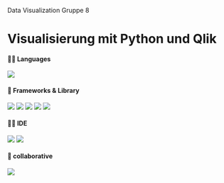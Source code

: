 Data Visualization
Gruppe 8

# Visualisierung mit Python und Qlik

#### 👩‍💻 Languages
<p align="left">
  <img src="https://img.shields.io/badge/python-3776AB?&style=for-the-badge&logo=python&logoColor=white"/>
</p>

#### 🚀 Frameworks & Library
<p align="left">
  <img src="https://img.shields.io/badge/Jupyter-F37626.svg?&style=for-the-badge&logo=Jupyter&logoColor=white"/>
  <img src="https://img.shields.io/badge/pandas-150458?style=for-the-badge&logo=pandas&logoColor=white"/>
  <img src="https://img.shields.io/badge/matplotlib-11557c?style=for-the-badge"/>
  <img src="https://img.shields.io/badge/Plotly-239120?style=for-the-badge&logo=plotly&logoColor=white"/>
  <img src="https://img.shields.io/badge/numpy-013243?style=for-the-badge&logo=numpy&logoColor=white"/>
</p>

#### 👩‍💻 IDE
<p align="left">
  <img src="https://img.shields.io/badge/Visual_Studio_Code-0078D4?style=for-the-badge&logo=visual%20studio%20code&logoColor=white"/>
  <img src="https://img.shields.io/badge/PyCharm-000000.svg?&style=for-the-badge&logo=PyCharm&logoColor=white"/>
</p>

#### 🤜 collaborative
<p align="left">
  <img src="https://img.shields.io/badge/Miro-F7C922?style=for-the-badge&logo=Miro&logoColor=050036"/>
</p>

